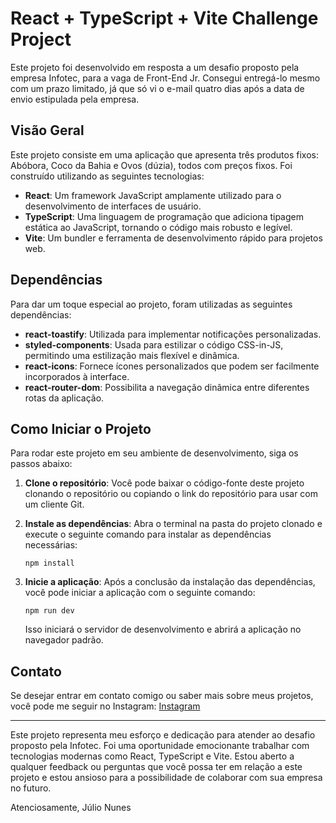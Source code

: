 # React + TypeScript + Vite Challenge Project

Este projeto foi desenvolvido em resposta a um desafio proposto pela empresa Infotec, para a vaga de Front-End Jr. Consegui entregá-lo mesmo com um prazo limitado, já que só vi o e-mail quatro dias após a data de envio estipulada pela empresa.

## Visão Geral

Este projeto consiste em uma aplicação que apresenta três produtos fixos: Abóbora, Coco da Bahia e Ovos (dúzia), todos com preços fixos. Foi construído utilizando as seguintes tecnologias:

- **React**: Um framework JavaScript amplamente utilizado para o desenvolvimento de interfaces de usuário.
- **TypeScript**: Uma linguagem de programação que adiciona tipagem estática ao JavaScript, tornando o código mais robusto e legível.
- **Vite**: Um bundler e ferramenta de desenvolvimento rápido para projetos web.

## Dependências

Para dar um toque especial ao projeto, foram utilizadas as seguintes dependências:

- **react-toastify**: Utilizada para implementar notificações personalizadas.
- **styled-components**: Usada para estilizar o código CSS-in-JS, permitindo uma estilização mais flexível e dinâmica.
- **react-icons**: Fornece ícones personalizados que podem ser facilmente incorporados à interface.
- **react-router-dom**: Possibilita a navegação dinâmica entre diferentes rotas da aplicação.

## Como Iniciar o Projeto

Para rodar este projeto em seu ambiente de desenvolvimento, siga os passos abaixo:

1. **Clone o repositório**: Você pode baixar o código-fonte deste projeto clonando o repositório ou copiando o link do repositório para usar com um cliente Git.

2. **Instale as dependências**: Abra o terminal na pasta do projeto clonado e execute o seguinte comando para instalar as dependências necessárias:

   ```
   npm install
   ```

3. **Inicie a aplicação**: Após a conclusão da instalação das dependências, você pode iniciar a aplicação com o seguinte comando:

   ```
   npm run dev
   ```

   Isso iniciará o servidor de desenvolvimento e abrirá a aplicação no navegador padrão.

## Contato

Se desejar entrar em contato comigo ou saber mais sobre meus projetos, você pode me seguir no Instagram: [Instagram](https://www.instagram.com/julionunesyt/)

---

Este projeto representa meu esforço e dedicação para atender ao desafio proposto pela Infotec. Foi uma oportunidade emocionante trabalhar com tecnologias modernas como React, TypeScript e Vite. Estou aberto a qualquer feedback ou perguntas que você possa ter em relação a este projeto e estou ansioso para a possibilidade de colaborar com sua empresa no futuro.

Atenciosamente,
Júlio Nunes


